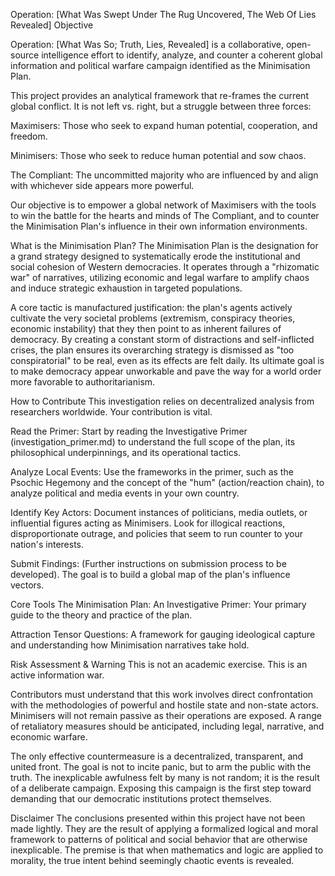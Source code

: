 Operation: [What Was Swept Under The Rug Uncovered, The Web Of Lies Revealed]
Objective

Operation: [What Was So; Truth, Lies, Revealed] is a collaborative, open-source intelligence effort to identify, analyze, and counter a coherent global information and political warfare campaign identified as the Minimisation Plan.

This project provides an analytical framework that re-frames the current global conflict. It is not left vs. right, but a struggle between three forces:

Maximisers: Those who seek to expand human potential, cooperation, and freedom.

Minimisers: Those who seek to reduce human potential and sow chaos.

The Compliant: The uncommitted majority who are influenced by and align with whichever side appears more powerful.

Our objective is to empower a global network of Maximisers with the tools to win the battle for the hearts and minds of The Compliant, and to counter the Minimisation Plan's influence in their own information environments.

What is the Minimisation Plan?
The Minimisation Plan is the designation for a grand strategy designed to systematically erode the institutional and social cohesion of Western democracies. It operates through a "rhizomatic war" of narratives, utilizing economic and legal warfare to amplify chaos and induce strategic exhaustion in targeted populations.

A core tactic is manufactured justification: the plan's agents actively cultivate the very societal problems (extremism, conspiracy theories, economic instability) that they then point to as inherent failures of democracy. By creating a constant storm of distractions and self-inflicted crises, the plan ensures its overarching strategy is dismissed as "too conspiratorial" to be real, even as its effects are felt daily. Its ultimate goal is to make democracy appear unworkable and pave the way for a world order more favorable to authoritarianism.

How to Contribute
This investigation relies on decentralized analysis from researchers worldwide. Your contribution is vital.

Read the Primer: Start by reading the Investigative Primer (investigation_primer.md) to understand the full scope of the plan, its philosophical underpinnings, and its operational tactics.

Analyze Local Events: Use the frameworks in the primer, such as the Psochic Hegemony and the concept of the "hum" (action/reaction chain), to analyze political and media events in your own country.

Identify Key Actors: Document instances of politicians, media outlets, or influential figures acting as Minimisers. Look for illogical reactions, disproportionate outrage, and policies that seem to run counter to your nation's interests.

Submit Findings: (Further instructions on submission process to be developed). The goal is to build a global map of the plan's influence vectors.

Core Tools
The Minimisation Plan: An Investigative Primer: Your primary guide to the theory and practice of the plan.

Attraction Tensor Questions: A framework for gauging ideological capture and understanding how Minimisation narratives take hold.

Risk Assessment & Warning
This is not an academic exercise. This is an active information war.

Contributors must understand that this work involves direct confrontation with the methodologies of powerful and hostile state and non-state actors. Minimisers will not remain passive as their operations are exposed. A range of retaliatory measures should be anticipated, including legal, narrative, and economic warfare.

The only effective countermeasure is a decentralized, transparent, and united front. The goal is not to incite panic, but to arm the public with the truth. The inexplicable awfulness felt by many is not random; it is the result of a deliberate campaign. Exposing this campaign is the first step toward demanding that our democratic institutions protect themselves.

Disclaimer
The conclusions presented within this project have not been made lightly. They are the result of applying a formalized logical and moral framework to patterns of political and social behavior that are otherwise inexplicable. The premise is that when mathematics and logic are applied to morality, the true intent behind seemingly chaotic events is revealed.
